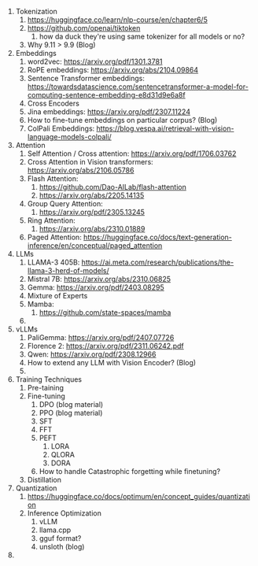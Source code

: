 1. Tokenization
	1. https://huggingface.co/learn/nlp-course/en/chapter6/5 
	2. https://github.com/openai/tiktoken
		1. how da duck they're using same tokenizer for all models or no?
	3. Why 9.11 > 9.9 (Blog)
2. Embeddings
	1. word2vec: https://arxiv.org/pdf/1301.3781 
	2. RoPE embeddings: https://arxiv.org/abs/2104.09864 
	3. Sentence Transformer embeddings: https://towardsdatascience.com/sentencetransformer-a-model-for-computing-sentence-embedding-e8d31d9e6a8f 
	4. Cross Encoders
	6. Jina embeddings: https://arxiv.org/pdf/2307.11224
	7. How to fine-tune embeddings on particular corpus? (Blog)
	8. ColPali Embeddings: https://blog.vespa.ai/retrieval-with-vision-language-models-colpali/ 
3. Attention
	1. Self Attention / Cross attention: https://arxiv.org/pdf/1706.03762
	2. Cross Attention in Vision transformers: https://arxiv.org/abs/2106.05786 
	3. Flash Attention:
		1. https://github.com/Dao-AILab/flash-attention 
		2. https://arxiv.org/abs/2205.14135
	4. Group Query Attention:
		1. https://arxiv.org/pdf/2305.13245 
	5. Ring Attention:
		1. https://arxiv.org/abs/2310.01889
	6. Paged Attention: https://huggingface.co/docs/text-generation-inference/en/conceptual/paged_attention 
4. LLMs
	1. LLAMA-3 405B: https://ai.meta.com/research/publications/the-llama-3-herd-of-models/
	3. Mistral 7B: https://arxiv.org/abs/2310.06825 
	4. Gemma:  https://arxiv.org/pdf/2403.08295
	5. Mixture of Experts
	6. Mamba:
		1. https://github.com/state-spaces/mamba
	7. 
5. vLLMs
	1. PaliGemma: https://arxiv.org/pdf/2407.07726 
	2. Florence 2: https://arxiv.org/pdf/2311.06242.pdf 
	3. Qwen: https://arxiv.org/pdf/2308.12966
	4. How to extend any LLM with Vision Encoder? (Blog)
	5. 
6. Training Techniques
	1. Pre-taining
	2. Fine-tuning
		1. DPO (blog material)
		2. PPO (blog material)
		3. SFT
		4. FFT
		5. PEFT
			1. LORA
			2. QLORA
			3. DORA
		6. How to handle Catastrophic forgetting while finetuning?
	3. Distillation
7. Quantization
	1. https://huggingface.co/docs/optimum/en/concept_guides/quantization 
	2. Inference Optimization
		1. vLLM
		2. llama.cpp
		3. gguf format?
		4. unsloth (blog)
8. 